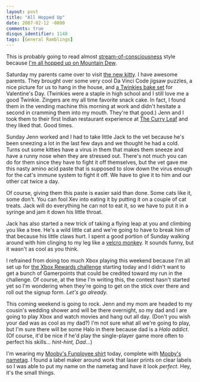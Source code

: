```yaml
---
layout: post
title: "All Hopped Up"
date: 2007-02-12 -0800
comments: true
disqus_identifier: 1148
tags: [General Ramblings]
---
```

This is probably going to read almost
[stream-of-consciousness](http://en.wikipedia.org/wiki/Stream_of_consciousness)
style because [I'm all hopped up on Mountain
Dew](http://www.amazon.com/exec/obidos/ASIN/B000J4P9P8/mhsvortex).
 
 Saturday my parents came over to visit [the new
kitty](/archive/2007/02/04/introducing-jack.aspx). I have awesome
parents. They brought over some very cool Da Vinci Code jigsaw puzzles,
a nice picture for us to hang in the house, and [a Twinkies bake
set](http://www.bedbathandbeyond.com/product.asp?order_num=-1&SKU=13830282)
for Valentine's Day. (Twinkies were a staple in high school and I still
love me a good Twinkie. Zingers are my all time favorite snack cake. In
fact, I found them in the vending machine this morning at work and
didn't hesitate a second in cramming them into my mouth. They're that
good.) Jenn and I took them to their first Indian restaurant experience
at [The Curry Leaf](http://www.curryleafpdx.com) and they liked that.
Good times.
 
 Sunday Jenn worked and I had to take little Jack to the vet because
he's been sneezing a lot in the last few days and we thought he had a
cold. Turns out some kitties have a virus in them that makes them sneeze
and have a runny nose when they are stressed out. There's not much you
can do for them since they have to fight it off themselves, but the vet
gave me this nasty amino acid paste that is supposed to slow down the
virus enough for the cat's immune system to fight it off. We have to
give it to him and our other cat twice a day.
 
 Of course, giving them this paste is easier said than done. Some cats
like it, some don't. You can fool Xev into eating it by putting it on a
couple of cat treats. Jack will do everything he can not to eat it, so
we have to put it in a syringe and jam it down his little throat.
 
 Jack has also started a new trick of taking a flying leap at you and
climbing you like a tree. He's a wild little cat and we're going to have
to break him of that because his little claws hurt. I spent a good
portion of Sunday walking around with him clinging to my leg like a
[velcro monkey](http://www.puppetjungle.com/hangingcreatures.htm). It
sounds funny, but it wasn't as cool as you think.
 
 I refrained from doing too much Xbox playing this weekend because I'm
all set up for [the Xbox Rewards challenge](http://www.xbox.com/rewards)
starting today and I didn't want to get a bunch of Gamerpoints that
could be credited toward my run in the challenge. Of course, at the time
I'm writing this, the contest hasn't started yet so I'm wondering when
they're going to get on the stick over there and roll out the signup
form. *Let's go already.*
 
 This coming weekend is going to rock. Jenn and my mom are headed to my
cousin's wedding shower and will be there overnight, so my dad and I are
going to play Xbox and watch movies and hang out all day. (Don't you
wish your dad was as cool as my dad?) I'm not sure what all we're going
to play, but I'm sure there will be some Halo in there because dad is a
*Halo addict*. (Of course, it'd be nice if he'd play the single-player
game more often to perfect his skills... *hint-hint, Dad*...)
 
 I'm wearing my [Mooby's Funployee
shirt](http://www.jayandsilentbob.com/morefush.html) today, complete
with [Mooby's nametag](http://www.jayandsilentbob.com/mofunafrcl2.html).
I found a label maker around work that laser prints on clear labels so I
was able to put my name on the nametag and have it look *perfect*. Hey,
it's the small things.
